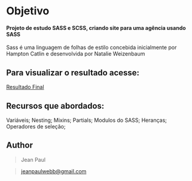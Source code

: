 # Objetivo
#### Projeto de estudo SASS e SCSS, criando site para uma agência usando SASS

Sass é uma linguagem de folhas de estilo concebida inicialmente por Hampton Catlin e desenvolvida por Natalie Weizenbaum

## Para visualizar o resultado acesse:

[Resultado Final]([https:///www.texoit.com](https://jeanpaulll.github.io/agency-sass-scss-advanced/))


## Recursos que abordados:

Variáveis;
Nesting;
Mixins;
Partials;
Modulos do SASS;
Heranças;
Operadores de seleção;


## Author
>Jean Paul

>jeanpaulwebb@gmail.com

